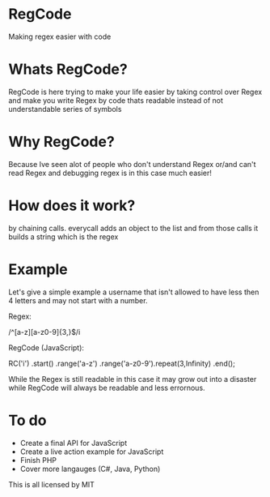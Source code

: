 RegCode
=======

Making regex easier with code

# Whats RegCode?

RegCode is here trying to make your life easier by taking control over Regex and make you write Regex by code thats readable instead of not understandable series of symbols

# Why RegCode?

Because Ive seen alot of people who don't understand Regex or/and can't read Regex and debugging regex is in this case much easier!

# How does it work?

by chaining calls. everycall adds an object to the list and from those calls it builds a string which is the regex

# Example

Let's give a simple example a username that isn't allowed to have less then 4 letters and may not start with a number.

Regex:

  /^[a-z][a-z0-9]{3,}$/i
  
RegCode (JavaScript):

  RC('i')
    .start()
    .range('a-z')
    .range('a-z0-9').repeat(3,Infinity)
    .end();
  
While the Regex is still readable in this case it may grow out into a disaster while RegCode will always be readable and less errornous.

# To do

* Create a final API for JavaScript
* Create a live action example for JavaScript
* Finish PHP
* Cover more langauges (C#, Java, Python)

This is all licensed by MIT
